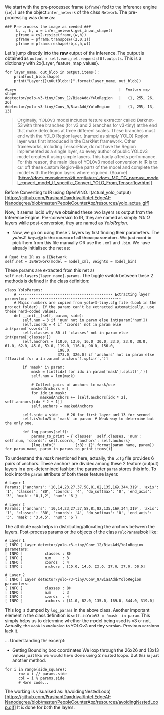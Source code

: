 We start with the pre-processed frame (`pframe`) fed to the inference engine (`ie`). I use the object `infer_network` of the class `Network`. The pre-processing was done as:
```
### Pre-process the image as needed ###
     b, c, h, w = infer_network.get_input_shape()
     pframe = cv2.resize(frame,(w,h))
     pframe = pframe.transpose((2,0,1))
     pframe = pframe.reshape((b,c,h,w))
```
Let's jump directly into the **raw** output of the inference.
The output is obtained as `output = self.exec_net.requests[0].outputs`. This is a dictionary with 2x{Layer, feature_map_values}.
```
for layer_name, out_blob in output.items():
    print(out_blob.shape)
    print("Layer:{}\nOutBlob:{}".format(layer_name, out_blob))

#Layer                                              |  Feature map shape
#detector/yolo-v3-tiny/Conv_12/BiasAdd/YoloRegion   |   (1, 255, 26, 26)
#detector/yolo-v3-tiny/Conv_9/BiasAdd/YoloRegion    |   (1, 255, 13, 13)
```
> Originally, YOLOv3 model includes feature extractor called Darknet-53 with three branches (for v3 and 2 branches for v3-tiny) at the end that make detections at three different scales. These branches must end with the YOLO Region layer. (named as simply YOLO)
Region layer was first introduced in the DarkNet framework. Other frameworks, including TensorFlow, do not have the Region implemented as a single layer, so every author of public YOLOv3 model creates it using simple layers. This badly affects performance. For this reason, the main idea of YOLOv3 model conversion to IR is to cut off these custom Region-like parts of the model and complete the model with the Region layers where required. (Source)[https://docs.openvinotoolkit.org/latest/_docs_MO_DG_prepare_model_convert_model_tf_specific_Convert_YOLO_From_Tensorflow.html]

Before Converting to IR using OpenVINO.
!(actual_yolo_output)[https://github.com/PrashantDandriyal/Intel-EdgeAI-Nanodegree/blob/master/PeopleCounterApp/resources/yolo_actual.gif]

Now, it seems lucid why we obtained these two layers as output from the Inference Engine. Pre-conversion to IR, they are named as simply _YOLO_ layers while post-conversion, they are named as _YoloRegion_.

* Now, we go on using these 2 layers by first finding their parameters. The _yolov3-tiny.cfg_ is the source of all these parameters. We just need to pick them from this file manually OR use the `.xml` and `.bin`. We have already initialised the net as:
```
# Read the IR as a IENetwork
self.net = IENetwork(model = model_xml, weights = model_bin)
```
These params are extracted from this net as `self.net.layers[layer_name].params`. The toggle switch between these 2 methods is defined in the class definition:
```
class YoloParams:
    # ------------------------------------------- Extracting layer parameters ------------------------------------------
    # Magic numbers are copied from yolov3-tiny.cfg file (Look in the project folder). If the params can't be extracted automatically, use these hard-coded values.
    def __init__(self, param, side):
        self.num = 3 if 'num' not in param else int(param['num'])
        self.coords = 4 if 'coords' not in param else int(param['coords'])
        self.classes = 80 if 'classes' not in param else int(param['classes'])
        self.anchors = [10.0, 13.0, 16.0, 30.0, 33.0, 23.0, 30.0, 61.0, 62.0, 45.0, 59.0, 119.0, 116.0, 90.0, 156.0,
                        198.0,
                        373.0, 326.0] if 'anchors' not in param else [float(a) for a in param['anchors'].split(',')]

        if 'mask' in param:
            mask = [int(idx) for idx in param['mask'].split(',')]
            self.num = len(mask)

            # Collect pairs of anchors to mask/use
            maskedAnchors = []
            for idx in mask:
                maskedAnchors += [self.anchors[idx * 2], self.anchors[idx * 2 + 1]]
            self.anchors = maskedAnchors

        self.side = side    # 26 for first layer and 13 for second
        self.isYoloV3 = 'mask' in param  # Weak way to determine but the only one.

        def log_params(self):
            params_to_print = {'classes': self.classes, 'num': self.num, 'coords': self.coords, 'anchors': self.anchors}
            [log.info("         {:8}: {}".format(param_name, param)) for param_name, param in params_to_print.items()]

```
To understand the _mask_ mentioned here, actually, the `.cfg` file provides 6 pairs of anchors. These anchors are divided among these 2 feature (output) layers in a pre-determined fashion; the parameter `param` stores this info. To look into the `param` attribute of both these feature layers:
```
# Layer 1
Params: {'anchors': '10,14,23,27,37,58,81,82,135,169,344,319', 'axis': '1', 'classes': '80', 'coords': '4', 'do_softmax': '0', 'end_axis': '3', 'mask': '0,1,2', 'num': '6'}

# Layer 2
Params: {'anchors': '10,14,23,27,37,58,81,82,135,169,344,319', 'axis': '1', 'classes': '80', 'coords': '4', 'do_softmax': '0', 'end_axis': '3', 'mask': '3,4,5', 'num': '6'}
```
The attribute `mask` helps in distributing/allocating the anchors between the layers. Post-process params or the objects of the class `YoloParams`look like:
```
# Layer 1
[ INFO ] Layer detector/yolo-v3-tiny/Conv_12/BiasAdd/YoloRegion parameters:
[ INFO ]          classes : 80
[ INFO ]          num     : 3
[ INFO ]          coords  : 4
[ INFO ]          anchors : [10.0, 14.0, 23.0, 27.0, 37.0, 58.0]

# Layer 2
[ INFO ] Layer detector/yolo-v3-tiny/Conv_9/BiasAdd/YoloRegion parameters:
[ INFO ]          classes : 80
[ INFO ]          num     : 3
[ INFO ]          coords  : 4
[ INFO ]          anchors : [81.0, 82.0, 135.0, 169.0, 344.0, 319.0]
```
This log is dumped by `log_params` in the above class. Another important element in the class definition is `self.isYoloV3 = 'mask' in param`. This simply helps us to determine whether the model being used is v3 or not. Actually, the `mask` is exclusive to YOLOv3 and tiny version. Previous versions lack it.  

... Understanding the excerpt:
* Getting Bounding box coordinates
We loop through the 26x26 and 13x13 values just like we would have done using 2 nested loops. But this is just another method.
```
for i in range(side_square):
      row = i // params.side
      col = i % params.side
      # More code...
```
The working is visualised as:
!(avoidingNestedLoop)[https://github.com/PrashantDandriyal/Intel-EdgeAI-Nanodegree/blob/master/PeopleCounterApp/resources/avoidingNestedLoop.gif]
It is done for both the layers.
